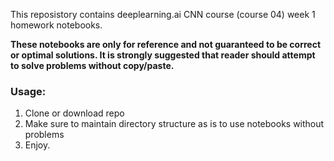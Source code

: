 This reposistory contains deeplearning.ai CNN course (course 04) week 1 homework notebooks.

**These notebooks are only for reference and not guaranteed to be correct or optimal solutions.
It is strongly suggested that reader should attempt to solve problems without copy/paste.**

### Usage:

1. Clone or download repo
2. Make sure to maintain directory structure as is to use notebooks without problems
3. Enjoy.


